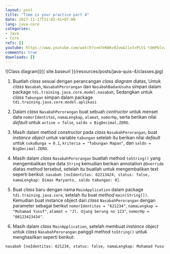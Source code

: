```yaml
---
layout: post
title: "Time is your practice part 4"
date: 2017-11-17T21:02:41+07:00
lang: java-core
categories:
- Java
- Core
refs: []
youtube: https://www.youtube.com/watch?v=m7eKWkv0Jvw&list=PLV1-tdmPblvz0NCFYgVQaQEOTWJCjjucO&index=32
comments: true
downloads: []
---
```


![Class diagram]({{ site.baseurl }}/resources/posts/java-quis-4/classes.jpg)

1. Buatlah _class_ sesuai dengan perancangan _class diagram_ diatas, Untuk _class_ `Nasabah`, `NasabahPerorangan` dan `NasabahBadanUsaha` simpan dalam package `tdi.training.java.core.model.nasabah`, Sedangkan untuk _class_ `Tabungan` simpan dalam package `tdi.training.java.core.model.aplikasi`

2. Dalam _class_ `NasabahPerorangan` buat sebuah _contructor_ untuk menset data `nomorIdentitas`, `namaLengkap`, `alamat`, `nomorHp`, serta berikan nilai _default_ untuk `active = false`, `saldo = BigDecimal.ZERO`.

3. Masih dalam method _constructor_ pada _class_ `NasabahPerorangan`, buat _instance object_ untuk variable `tabungan` setelah itu berikan nilai _default_ untuk `sukuBunga = 0.1`, `kriteria = "Tabungan Mapan"`, dan `saldo = BigDecimal.ZERO`.

4. Masih dalam _class_ `NasabahPerorangan` buatlah method `toString()` yang mengembalikan tipe data `String` kemudian berikan annotation `@Override` diatas method tersebut, setelah itu buatlah untuk mengembalikan text seperti berikut: `nasabah [noIdentitas: 62213424, status: false, namaLengkap: Dimas Maryanto, saldo tabungan: 0]`.

5. Buat _class_ baru dengan nama `MainApplication` dalam package `tdi.training.java.core`, setelah itu buat _method_ `main(String[])`. Kemudian buat instance object dari _class_ `NasabahPerorangan` dengan parameter sebagai berikut `nomorIdentitas = "621234"`, `namaLengkap = "Muhamad Yusuf"`, `alamat = "Jl. Ujung berung no 123"`, `nomorHp = "08123423434"`.

6. Masih dalam _class_ `MainApplication`, setelah membuat _instance object_ untuk _class_ `NasabahPerorangan` panggil method `toString()` untuk menghasilkan seperti berikut:
```sh
nasabah [noIdentitas: 621234, status: false, namaLengkap: Muhamad Yusuf, saldo tabungan: 0]
``` 

